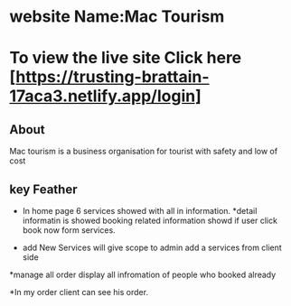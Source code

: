 # website Name:Mac Tourism
# To view the live site Click here [https://trusting-brattain-17aca3.netlify.app/login]

## About
Mac tourism is a business organisation for tourist with safety and low of cost

## key Feather
* In home page 6 services showed with all in information.
*detail informatin is showed booking related information showd if user click book now  form services.

* add New Services will give scope to admin add a services from client side

*manage all order display all infromation of people who booked already 

*In  my order client can see his order.
 